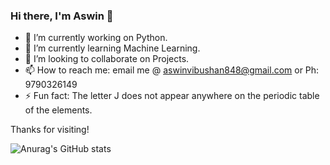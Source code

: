 ### Hi there, I'm Aswin 👋

- 🔭 I’m currently working on Python.
- 🌱 I’m currently learning Machine Learning.
- 👯 I’m looking to collaborate on Projects.
- 📫 How to reach me: email me @ aswinvibushan848@gmail.com or Ph: 9790326149
- ⚡ Fun fact: The letter J does not appear anywhere on the periodic table of the elements.

Thanks for visiting!

![Anurag's GitHub stats](https://github-readme-stats.vercel.app/api?username=StruVi&show_icons=true&theme=transparent)
<!--
**StruVi/StruVi** is a ✨ _special_ ✨ repository because its `README.md` (this file) appears on your GitHub profile.

Here are some ideas to get you started:

- 🔭 I’m currently working on ...
- 🌱 I’m currently learning ...
- 👯 I’m looking to collaborate on ...
- 🤔 I’m looking for help with ...
- 💬 Ask me about ...
- 📫 How to reach me: ...
- 😄 Pronouns: ...
- ⚡ Fun fact: ...
-->
